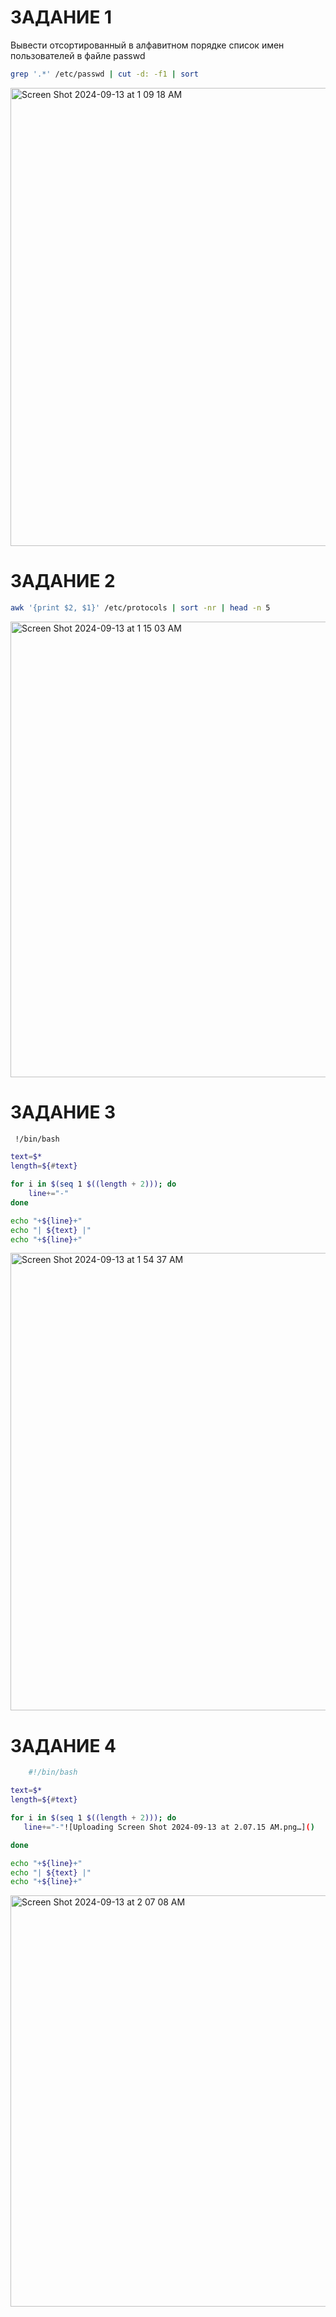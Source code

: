 # ЗАДАНИЕ 1
Вывести отсортированный в алфавитном порядке список имен пользователей в файле passwd
```bash
grep '.*' /etc/passwd | cut -d: -f1 | sort
```
<img width="733" alt="Screen Shot 2024-09-13 at 1 09 18 AM" src="https://github.com/user-attachments/assets/8c7a6f30-9610-45f1-a7d1-f3fba52ccbd7">

# ЗАДАНИЕ 2
```bash
awk '{print $2, $1}' /etc/protocols | sort -nr | head -n 5
```
<img width="729" alt="Screen Shot 2024-09-13 at 1 15 03 AM" src="https://github.com/user-attachments/assets/340d4bc1-de7d-4aa6-bce5-7d8358716722">

# ЗАДАНИЕ 3
```bash
 !/bin/bash

text=$*
length=${#text}

for i in $(seq 1 $((length + 2))); do
    line+="-"
done

echo "+${line}+"
echo "| ${text} |"
echo "+${line}+"
```
<img width="732" alt="Screen Shot 2024-09-13 at 1 54 37 AM" src="https://github.com/user-attachments/assets/86fc1980-24e5-41cb-abdb-99a0668e4f17">

# ЗАДАНИЕ 4
 ```bash
     #!/bin/bash

text=$*
length=${#text}

for i in $(seq 1 $((length + 2))); do
    line+="-"![Uploading Screen Shot 2024-09-13 at 2.07.15 AM.png…]()

done

echo "+${line}+"
echo "| ${text} |"
echo "+${line}+"
```
<img width="658" alt="Screen Shot 2024-09-13 at 2 07 08 AM" src="https://github.com/user-attachments/assets/8bef1c2e-53f9-4ee8-af58-f3f2585588ac">
